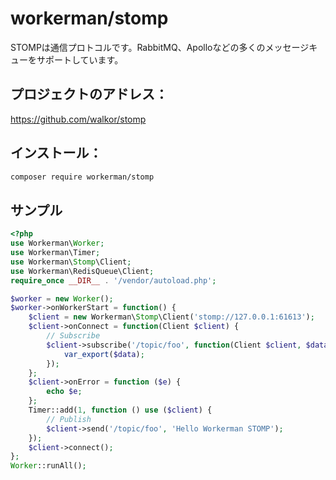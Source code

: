 # workerman/stomp

STOMPは通信プロトコルです。RabbitMQ、Apolloなどの多くのメッセージキューをサポートしています。

## プロジェクトのアドレス：
https://github.com/walkor/stomp

## インストール：
```bash
composer require workerman/stomp
```

## サンプル
```php
<?php
use Workerman\Worker;
use Workerman\Timer;
use Workerman\Stomp\Client;
use Workerman\RedisQueue\Client;
require_once __DIR__ . '/vendor/autoload.php';

$worker = new Worker();
$worker->onWorkerStart = function() {
    $client = new Workerman\Stomp\Client('stomp://127.0.0.1:61613');
    $client->onConnect = function(Client $client) {
        // Subscribe
        $client->subscribe('/topic/foo', function(Client $client, $data) {
            var_export($data);
        });
    };
    $client->onError = function ($e) {
        echo $e;
    };
    Timer::add(1, function () use ($client) {
        // Publish
        $client->send('/topic/foo', 'Hello Workerman STOMP');
    });
    $client->connect();
};
Worker::runAll();
```
